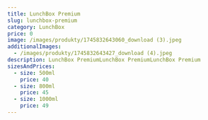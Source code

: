 ```yaml
---
title: LunchBox Premium
slug: lunchbox-premium
category: LunchBox
price: 0
image: /images/produkty/1745832643060_download (3).jpeg
additionalImages:
  - /images/produkty/1745832643427_download (4).jpeg
description: LunchBox PremiumLunchBox PremiumLunchBox Premium
sizesAndPrices:
  - size: 500ml
    price: 40
  - size: 800ml
    price: 45
  - size: 1000ml
    price: 49
---
```


